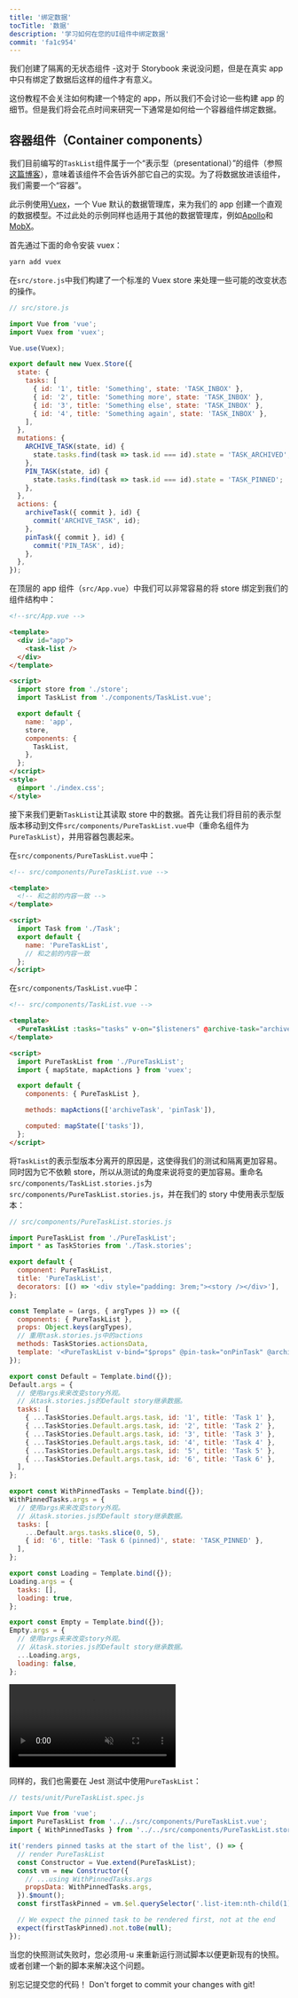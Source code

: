 ```yaml
---
title: '绑定数据'
tocTitle: '数据'
description: '学习如何在您的UI组件中绑定数据'
commit: 'fa1c954'
---
```


我们创建了隔离的无状态组件 -这对于 Storybook 来说没问题，但是在真实 app 中只有绑定了数据后这样的组件才有意义。

这份教程不会关注如何构建一个特定的 app，所以我们不会讨论一些构建 app 的细节。但是我们将会花点时间来研究一下通常是如何给一个容器组件绑定数据。

## 容器组件（Container components）

我们目前编写的`TaskList`组件属于一个“表示型（presentational）”的组件（参照[这篇博客](https://medium.com/@dan_abramov/smart-and-dumb-components-7ca2f9a7c7d0)），意味着该组件不会告诉外部它自己的实现。为了将数据放进该组件，我们需要一个“容器”。

此示例使用[Vuex](https://vuex.vuejs.org)，一个 Vue 默认的数据管理库，来为我们的 app 创建一个直观的数据模型。不过此处的示例同样也适用于其他的数据管理库，例如[Apollo](https://www.apollographql.com/client/)和[MobX](https://mobx.js.org/)。

首先通过下面的命令安装 vuex：

```bash
yarn add vuex
```

在`src/store.js`中我们构建了一个标准的 Vuex store 来处理一些可能的改变状态的操作。

```javascript
// src/store.js

import Vue from 'vue';
import Vuex from 'vuex';

Vue.use(Vuex);

export default new Vuex.Store({
  state: {
    tasks: [
      { id: '1', title: 'Something', state: 'TASK_INBOX' },
      { id: '2', title: 'Something more', state: 'TASK_INBOX' },
      { id: '3', title: 'Something else', state: 'TASK_INBOX' },
      { id: '4', title: 'Something again', state: 'TASK_INBOX' },
    ],
  },
  mutations: {
    ARCHIVE_TASK(state, id) {
      state.tasks.find(task => task.id === id).state = 'TASK_ARCHIVED';
    },
    PIN_TASK(state, id) {
      state.tasks.find(task => task.id === id).state = 'TASK_PINNED';
    },
  },
  actions: {
    archiveTask({ commit }, id) {
      commit('ARCHIVE_TASK', id);
    },
    pinTask({ commit }, id) {
      commit('PIN_TASK', id);
    },
  },
});
```

在顶层的 app 组件（`src/App.vue`）中我们可以非常容易的将 store 绑定到我们的组件结构中：

```html
<!--src/App.vue -->

<template>
  <div id="app">
    <task-list />
  </div>
</template>

<script>
  import store from './store';
  import TaskList from './components/TaskList.vue';

  export default {
    name: 'app',
    store,
    components: {
      TaskList,
    },
  };
</script>
<style>
  @import './index.css';
</style>
```

接下来我们更新`TaskList`让其读取 store 中的数据。首先让我们将目前的表示型版本移动到文件`src/components/PureTaskList.vue`中（重命名组件为`PureTaskList`），并用容器包裹起来。

在`src/components/PureTaskList.vue`中：

```html
<!-- src/components/PureTaskList.vue -->

<template>
  <!-- 和之前的内容一致 -->
</template>

<script>
  import Task from './Task';
  export default {
    name: 'PureTaskList',
    // 和之前的内容一致
  };
</script>
```

在`src/components/TaskList.vue`中：

```html
<!-- src/components/TaskList.vue -->

<template>
  <PureTaskList :tasks="tasks" v-on="$listeners" @archive-task="archiveTask" @pin-task="pinTask" />
</template>

<script>
  import PureTaskList from './PureTaskList';
  import { mapState, mapActions } from 'vuex';

  export default {
    components: { PureTaskList },

    methods: mapActions(['archiveTask', 'pinTask']),

    computed: mapState(['tasks']),
  };
</script>
```

将`TaskList`的表示型版本分离开的原因是，这使得我们的测试和隔离更加容易。同时因为它不依赖 store，所以从测试的角度来说将变的更加容易。重命名`src/components/TaskList.stories.js`为`src/components/PureTaskList.stories.js`，并在我们的 story 中使用表示型版本：

```javascript
// src/components/PureTaskList.stories.js

import PureTaskList from './PureTaskList';
import * as TaskStories from './Task.stories';

export default {
  component: PureTaskList,
  title: 'PureTaskList',
  decorators: [() => '<div style="padding: 3rem;"><story /></div>'],
};

const Template = (args, { argTypes }) => ({
  components: { PureTaskList },
  props: Object.keys(argTypes),
  // 重用task.stories.js中的actions
  methods: TaskStories.actionsData,
  template: '<PureTaskList v-bind="$props" @pin-task="onPinTask" @archive-task="onArchiveTask" />',
});

export const Default = Template.bind({});
Default.args = {
  // 使用args来来改变story外观。
  // 从task.stories.js的Default story继承数据。
  tasks: [
    { ...TaskStories.Default.args.task, id: '1', title: 'Task 1' },
    { ...TaskStories.Default.args.task, id: '2', title: 'Task 2' },
    { ...TaskStories.Default.args.task, id: '3', title: 'Task 3' },
    { ...TaskStories.Default.args.task, id: '4', title: 'Task 4' },
    { ...TaskStories.Default.args.task, id: '5', title: 'Task 5' },
    { ...TaskStories.Default.args.task, id: '6', title: 'Task 6' },
  ],
};

export const WithPinnedTasks = Template.bind({});
WithPinnedTasks.args = {
  // 使用args来来改变story外观。
  // 从task.stories.js的Default story继承数据。
  tasks: [
    ...Default.args.tasks.slice(0, 5),
    { id: '6', title: 'Task 6 (pinned)', state: 'TASK_PINNED' },
  ],
};

export const Loading = Template.bind({});
Loading.args = {
  tasks: [],
  loading: true,
};

export const Empty = Template.bind({});
Empty.args = {
  // 使用args来来改变story外观。
  // 从task.stories.js的Default story继承数据。
  ...Loading.args,
  loading: false,
};
```

<video autoPlay muted playsInline loop>
  <source
    src="/intro-to-storybook/finished-tasklist-states.mp4"
    type="video/mp4"
  />
</video>

同样的，我们也需要在 Jest 测试中使用`PureTaskList`：

```js
// tests/unit/PureTaskList.spec.js

import Vue from 'vue';
import PureTaskList from '../../src/components/PureTaskList.vue';
import { WithPinnedTasks } from '../../src/components/PureTaskList.stories';

it('renders pinned tasks at the start of the list', () => {
  // render PureTaskList
  const Constructor = Vue.extend(PureTaskList);
  const vm = new Constructor({
    // ...using WithPinnedTasks.args
    propsData: WithPinnedTasks.args,
  }).$mount();
  const firstTaskPinned = vm.$el.querySelector('.list-item:nth-child(1).TASK_PINNED');

  // We expect the pinned task to be rendered first, not at the end
  expect(firstTaskPinned).not.toBe(null);
});
```

<div class="aside">

当您的快照测试失败时，您必须用-u 来重新运行测试脚本以便更新现有的快照。或者创建一个新的脚本来解决这个问题。

别忘记提交您的代码！
Don't forget to commit your changes with git!

</div>
